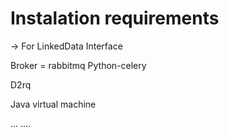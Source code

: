 Instalation requirements
==========================


-> For LinkedData Interface

Broker = rabbitmq
Python-celery

D2rq

Java virtual machine

...
....